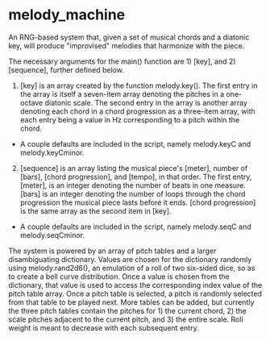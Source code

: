 # melody_machine
An RNG-based system that, given a set of musical chords and a diatonic key, will produce "improvised" melodies that harmonize with the piece.

The necessary arguments for the main() function are 1) [key], and 2) [sequence], further defined below.
  1)  [key] is an array created by the function melody.key(). The first entry in the array is itself a seven-item array denoting the pitches in a one-octave diatonic scale. The second entry in the array is another array denoting each chord in a chord progression as a three-item array, with each entry being a value in Hz corresponding to a pitch within the chord.
  * A couple defaults are included in the script, namely melody.keyC and melody.keyCminor.
  2)  [sequence] is an array listing the musical piece's [meter], number of [bars], [chord progression], and [tempo], in that order. The first entry, [meter], is an integer denoting the number of beats in one measure. [bars] is an integer denoting the number of loops through the chord progression the musical piece lasts before it ends. [chord progression] is the same array as the second item in [key].
  * A couple defaults are included in the script, namely melody.seqC and melody.seqCminor.

  The system is powered by an array of pitch tables and a larger disambiguating dictionary. Values are chosen for the dictionary randomly using melody.rand2d6(), an emulation of a roll of two six-sided dice, so as to create a bell curve distribution. Once a value is chosen from the dictionary, that value is used to access the corresponding index value of the pitch table array. Once a pitch table is selected, a pitch is randomly selected from that table to be played next. 
  More tables can be added, but currently the three pitch tables contain the pitches for 1) the current chord, 2) the scale pitches adjacent to the current pitch, and 3) the entire scale. Roll weight is meant to decrease with each subsequent entry.
